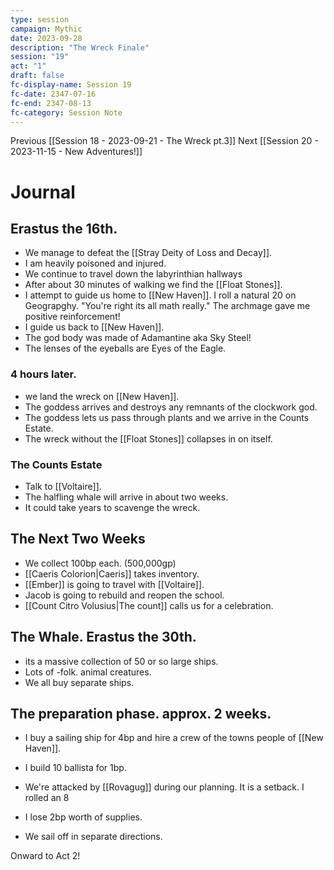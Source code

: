 ```yaml
---
type: session
campaign: Mythic
date: 2023-09-28
description: "The Wreck Finale"
session: "19"
act: "1"
draft: false
fc-display-name: Session 19
fc-date: 2347-07-16
fc-end: 2347-08-13
fc-category: Session Note
---
```

Previous [[Session 18 - 2023-09-21 - The Wreck pt.3]]
Next [[Session 20 - 2023-11-15 - New Adventures!]]

# Journal
## Erastus the 16th.
- We manage to defeat the [[Stray Deity of Loss and Decay]]. 
- I am heavily poisoned and injured.
- We continue to travel down the labyrinthian hallways
- After about 30 minutes of walking we find the [[Float Stones]].
- I attempt to guide us home to [[New Haven]]. I roll a natural 20 on Geograpghy. "You're right its all math really." The archmage gave me positive reinforcement!
- I guide us back to [[New Haven]].
- The god body was made of Adamantine aka Sky Steel!
- The lenses of the eyeballs are Eyes of the Eagle.

### 4 hours later.
- we land the wreck on [[New Haven]].
- The goddess arrives and destroys any remnants of the clockwork god.
- The goddess lets us pass through plants and we arrive in the Counts Estate.
- The wreck without the [[Float Stones]] collapses in on itself.

### The Counts Estate
- Talk to [[Voltaire]].
- The halfling whale will arrive in about two weeks.
- It could take years to scavenge the wreck.

## The Next Two Weeks
- We collect 100bp each. (500,000gp)
- [[Caeris Colorion|Caeris]] takes inventory.
- [[Ember]] is going to travel with [[Voltaire]].
- Jacob is going to rebuild and reopen the school.
- [[Count Citro Volusius|The count]] calls us for a celebration.

## The Whale. Erastus the 30th.
- its a massive collection of 50 or so large ships.
- Lots of -folk. animal creatures.
- We all buy separate ships.

## The preparation phase. approx. 2 weeks.
- I buy a sailing ship for 4bp and hire a crew of the towns people of [[New Haven]].
- I build 10 ballista for 1bp.
- We're attacked by [[Rovagug]] during our planning. It is a setback. I rolled an 8
- I lose 2bp worth of supplies.

- We sail off in separate directions.

Onward to Act 2!

